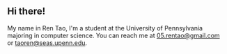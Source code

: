 ## Hi there!

My name in Ren Tao, I'm a student at the University of Pennsylvania majoring in computer science.
You can reach me at 05.rentao@gmail.com or taoren@seas.upenn.edu.

<!--
**05rentao/05rentao** is a ✨ _special_ ✨ repository because its `README.md` (this file) appears on your GitHub profile.

Here are some ideas to get you started:

- 🔭 I’m currently working on ...
- 🌱 I’m currently learning ...
- 👯 I’m looking to collaborate on ...
- 🤔 I’m looking for help with ...
- 💬 Ask me about ...
- 📫 How to reach me: ...
- 😄 Pronouns: ...
- ⚡ Fun fact: ...
-->
